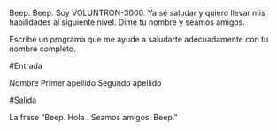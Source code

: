 Beep. Beep. Soy VOLUNTRON-3000. Ya sé saludar y quiero llevar mis habilidades al siguiente nivel. Dime tu nombre y seamos amigos.

Escribe un programa que me ayude a saludarte adecuadamente con tu nombre completo.

#Entrada

Nombre
Primer apellido
Segundo apellido

#Salida

La frase “Beep. Hola <nombre completo separado por espacios>. Seamos amigos. Beep.”
